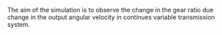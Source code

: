 The aim of the simulation is to observe the change in the gear ratio due change in the output angular velocity in continues variable transmission system.
